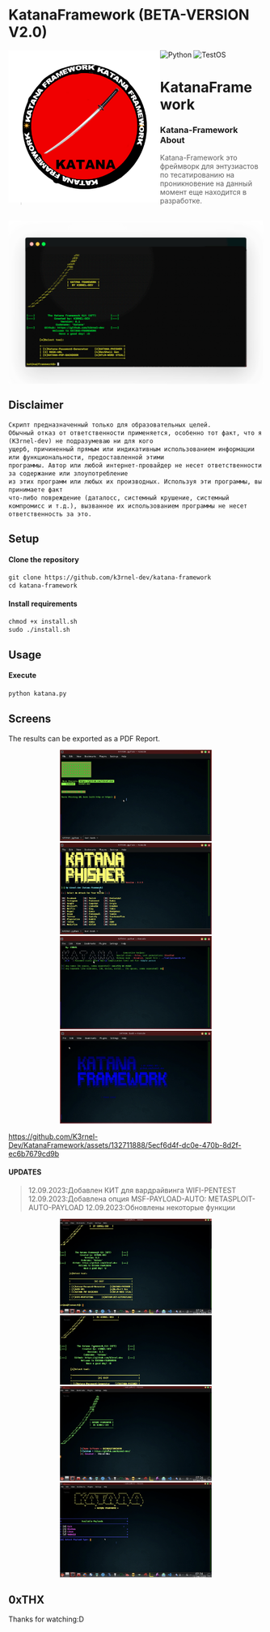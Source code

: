 # KatanaFramework (BETA-VERSION V2.0)
![Python](https://img.shields.io/badge/Language-Python-blue?style=for-the-badge&logo=python)
![TestOS](https://img.shields.io/badge/TestedOS-KaliLinux-red?style=for-the-badge&logo=linux)
<img alt="katana-logo" align="left" width="300" height="300" src="https://github.com/K3rnel-Dev/KatanaFramework/blob/main/22.jpg">
<h1>KatanaFramework</h1>

### Katana-Framework About
> Katana-Framework это фреймворк для энтузиастов по тесaтированию на проникновение на данный момент еще находится в разработке.

</br>

<img alt="blackbird-web" align="center" src="https://github.com/K3rnel-Dev/KatanaFramework/blob/main/katana_printscreen.jpg">

## Disclaimer
```
Скрипт предназначенный только для образовательных целей.
Обычный отказ от ответственности применяется, особенно тот факт, что я (K3rnel-dev) не подразумеваю ни для кого
ущерб, причиненный прямым или индикативным использованием информации или функциональности, предоставленной этими
программы. Автор или любой интернет-провайдер не несет ответственности за содержание или злоупотребление
из этих программ или любых их производных. Используя эти программы, вы принимаете факт
что-либо повреждение (даталосс, системный крушение, системный компромисс и т.д.), вызванное их использованием программы не несет ответственность за это.
```
## Setup

#### Clone the repository
```shell
git clone https://github.com/k3rnel-dev/katana-framework
cd katana-framework
```

#### Install requirements
```shell
chmod +x install.sh
sudo ./install.sh
```

## Usage

#### Execute
```python
python katana.py
```
## Screens
The results can be exported as a PDF Report.
<p float="left" align="center">
  <img alt="blackbird-pdf-cover" width="300" src="https://github.com/K3rnel-Dev/KatanaFramework/blob/main/screens/demo1.png">
  <img alt="blackbird-pdf-cover" width="300" src="https://github.com/K3rnel-Dev/KatanaFramework/blob/main/screens/demo2.png">
  <img alt="blackbird-pdf-cover" width="300" src="https://github.com/K3rnel-Dev/KatanaFramework/blob/main/screens/demo4.png">
    <img alt="blackbird-pdf-cover" width="300" src="https://github.com/K3rnel-Dev/KatanaFramework/blob/main/screens/demo5.png">
</p> 

https://github.com/K3rnel-Dev/KatanaFramework/assets/132711888/5ecf6d4f-dc0e-470b-8d2f-ec6b7679cd9b

#### UPDATES
>12.09.2023:Добавлен КИТ для вардрайвинга WIFI-PENTEST
>12.09.2023:Добавлена опция MSF-PAYLOAD-AUTO: METASPLOIT-AUTO-PAYLOAD
>12.09.2023:Обновлены некоторые функции

<p float="left" align="center">
  <img alt="blackbird-pdf-cover" width="300" src="https://github.com/K3rnel-Dev/KatanaFramework/blob/main/screens/update.png">
  <img alt="blackbird-pdf-cover" width="300" src="https://github.com/K3rnel-Dev/KatanaFramework/blob/main/screens/update2.png">
  <img alt="blackbird-pdf-cover" width="300" src="https://github.com/K3rnel-Dev/KatanaFramework/blob/main/screens/update3.png">
  <img alt="blackbird-pdf-cover" width="300" src="https://github.com/K3rnel-Dev/KatanaFramework/blob/main/screens/update4.png">
</p> 


## 0xTHX
Thanks for watching:D

